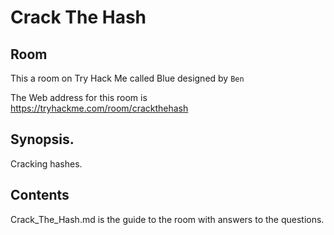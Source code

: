# Crack The Hash

## Room
This a room on Try Hack Me called Blue designed by `Ben` 

The Web address for this room is
https://tryhackme.com/room/crackthehash


## Synopsis.
Cracking hashes.

## Contents
Crack_The_Hash.md is the guide to the room with answers to the questions.